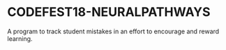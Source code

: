 # CODEFEST18-NEURALPATHWAYS
A program to track student mistakes in an effort to encourage and reward learning.
